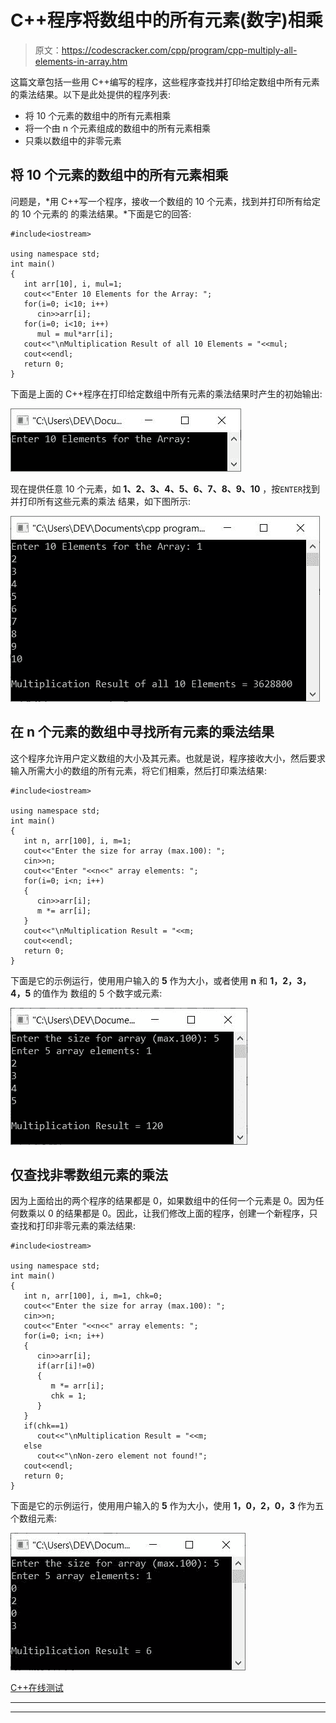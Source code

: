 # C++程序将数组中的所有元素(数字)相乘

> 原文：<https://codescracker.com/cpp/program/cpp-multiply-all-elements-in-array.htm>

这篇文章包括一些用 C++编写的程序，这些程序查找并打印给定数组中所有元素的乘法结果。以下是此处提供的程序列表:

*   将 10 个元素的数组中的所有元素相乘
*   将一个由 n 个元素组成的数组中的所有元素相乘
*   只乘以数组中的非零元素

## 将 10 个元素的数组中的所有元素相乘

问题是，*用 C++写一个程序，接收一个数组的 10 个元素，找到并打印所有给定的 10 个元素的 的乘法结果。*下面是它的回答:

```
#include<iostream>

using namespace std;
int main()
{
   int arr[10], i, mul=1;
   cout<<"Enter 10 Elements for the Array: ";
   for(i=0; i<10; i++)
      cin>>arr[i];
   for(i=0; i<10; i++)
      mul = mul*arr[i];
   cout<<"\nMultiplication Result of all 10 Elements = "<<mul;
   cout<<endl;
   return 0;
}
```

下面是上面的 C++程序在打印给定数组中所有元素的乘法结果时产生的初始输出:

![c++ program multiply all elements in array](img/b8aa35a9a01404a3c19abcc1e64ca9d9.png)

现在提供任意 10 个元素，如 **1、2、3、4、5、6、7、8、9、10** ，按`ENTER`找到并打印所有这些元素的乘法 结果，如下图所示:

![multiply all elements in array c++](img/6253bb9f18a7a0eb2fd5e9c2661730e5.png)

## 在 n 个元素的数组中寻找所有元素的乘法结果

这个程序允许用户定义数组的大小及其元素。也就是说，程序接收大小，然后要求输入所需大小的数组的所有元素，将它们相乘，然后打印乘法结果:

```
#include<iostream>

using namespace std;
int main()
{
   int n, arr[100], i, m=1;
   cout<<"Enter the size for array (max.100): ";
   cin>>n;
   cout<<"Enter "<<n<<" array elements: ";
   for(i=0; i<n; i++)
   {
      cin>>arr[i];
      m *= arr[i];
   }
   cout<<"\nMultiplication Result = "<<m;
   cout<<endl;
   return 0;
}
```

下面是它的示例运行，使用用户输入的 **5** 作为大小，或者使用 **n** 和 **1，2，3，4，5** 的值作为 数组的 5 个数字或元素:

![find multiplication of all array elements c++](img/caa5cc2d48e6791978ba6a8e15295332.png)

## 仅查找非零数组元素的乘法

因为上面给出的两个程序的结果都是 0，如果数组中的任何一个元素是 0。因为任何数乘以 0 的结果都是 0。因此，让我们修改上面的程序，创建一个新程序，只查找和打印非零元素的乘法结果:

```
#include<iostream>

using namespace std;
int main()
{
   int n, arr[100], i, m=1, chk=0;
   cout<<"Enter the size for array (max.100): ";
   cin>>n;
   cout<<"Enter "<<n<<" array elements: ";
   for(i=0; i<n; i++)
   {
      cin>>arr[i];
      if(arr[i]!=0)
      {
         m *= arr[i];
         chk = 1;
      }
   }
   if(chk==1)
      cout<<"\nMultiplication Result = "<<m;
   else
      cout<<"\nNon-zero element not found!";
   cout<<endl;
   return 0;
}
```

下面是它的示例运行，使用用户输入的 **5** 作为大小，使用 **1，0，2，0，3** 作为五个数组元素:

![multiply non zero elements c++ program](img/087e3f2a1ff4ea18ac6948a3bc48b0e2.png)

[C++在线测试](/exam/showtest.php?subid=3)

* * *

* * *